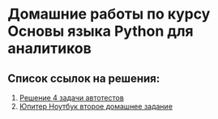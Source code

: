 # Домашние работы по курсу Основы языка Python для аналитиков
## Список ссылок на решения:
1. [Решение 4 задачи автотестов](https://github.com/beemaster1972/python_for_analitics_hw/blob/main/home_work1/task4/task4.py)
2. [Юпитер Ноутбук второе домашнее задание](https://github.com/beemaster1972/python_for_analitics_hw/blob/main/home_work2/home_work_2.ipynb) 